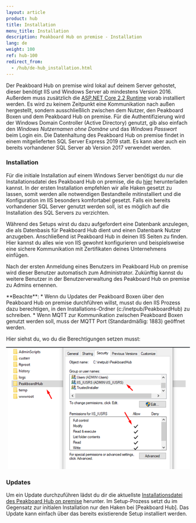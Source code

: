 ```yaml
---
layout: article
product: hub
title: Installation  
menu_title: Installation  
description: Peakboard Hub on premise - Installation  
lang: de
weight: 100
ref: hub-100
redirect_from:
  - /hub/de-hub_installation.html
---
```



Der Peakboard Hub on premise wird lokal auf deinem Server gehostet, dieser benötigt IIS und Windows Server ab mindestens Version 2016. 
Außerdem muss zusätzlich die [ASP.NET Core 2.2 Runtime](https://dotnet.microsoft.com/en-us/download/dotnet/thank-you/runtime-aspnetcore-2.2.2-windows-hosting-bundle-installer) vorab installiert werden.
Es wird zu keinem Zeitpunkt eine Kommunikation nach außen hergestellt, sondern ausschließlich zwischen dem Nutzer, den Peakboard Boxen und dem Peakboard Hub on premise.
Für die Authentifizierung wird der Windows Domain Controller (Active Directory) genutzt, gib also einfach den *Windows Nutzernamen ohne Domäne* und das *Windows Passwort* beim Login ein.
Die Datenhaltung des Peakboard Hub on premise findet in einem mitgelieferten SQL Server Express 2019 statt.
Es kann aber auch ein bereits vorhandener SQL Server ab Version 2017 verwendet werden.

### Installation

Für die initiale Installation auf einem Windows Server benötigst du nur die Installationsdatei des Peakboard Hub on premise, die du [hier](https://peakboard.com/download/PeakboardHub/master/PeakboardHubSetup.exe) herunterladen kannst.
In der ersten Installation empfehlen wir alle Haken gesetzt zu lassen, somit werden alle notwendigen Bestandteile mitinstalliert und die Konfiguration im IIS besonders komfortabel gesetzt.
Falls ein bereits vorhandener SQL Server genutzt werden soll, ist es möglich auf die Installation des SQL Servers zu verzichten.

Während des Setups wirst du dazu aufgefordert eine Datenbank anzulegen, die als Datenbasis für Peakboard Hub dient und einen Datenbank Nutzer anzugeben.
Anschließend ist Peakboard Hub in deinen IIS Seiten zu finden.
Hier kannst du alles wie von IIS gewohnt konfigurieren und beispielsweise eine sichere Kommunikation mit Zertifikaten deines Unternehmens einfügen.

Nach der ersten Anmeldung eines Benutzers im Peakboard Hub on premise wird dieser Benutzer automatisch zum Administrator. Zukünftig kannst du weitere Benutzer in der Benutzerverwaltung des Peakboard Hub on premise zu Admins ernennen.

<div class="box-warning" markdown="1"> **Beachte**:
* Wenn du Updates der Peakboard Boxen über den Peakboard Hub on premise durchführen willst, musst du den IIS Prozess dazu berechtigen, in den Installations-Ordner (c:/inetpub/PeakboardHub) zu schreiben.
* Wenn MQTT zur Kommunikation zwischen Peakboard Boxen genutzt werden soll, muss der MQTT Port (Standardmäßig: 1883) geöffnet werden.
</div>

Hier siehst du, wo du die Berechtigungen setzen musst:

![Peakboard Hub on premise Berechtigungen](/assets/images/hub/hub_permissions.png)

### Updates

Um ein Update durchzuführen lädst du dir die aktuellste [Installationsdatei des Peakboard Hub on premise](https://peakboard.com/download/PeakboardHub/master/PeakboardHubSetup.exe) herunter.
Im Setup-Prozess setzt du im Gegensatz zur initialen Installation nur den Haken bei [Peakboard Hub].
Das Update kann einfach über das bereits existierende Setup installiert werden.
